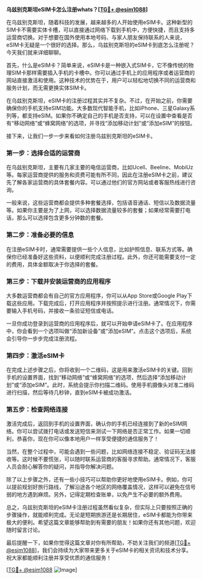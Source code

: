**乌兹别克斯坦eSIM卡怎么注册whats？[[TG💪+ @esim1088](https://t.me/s/esim1088)]**

在乌兹别克斯坦，随着科技的发展，越来越多的人开始使用eSIM卡。这种新型的SIM卡不需要实体卡槽，可以直接通过网络下载到手机中，方便快捷，而且支持多运营商切换。对于想要在国外使用本地号码、与家人朋友保持联系的人来说，eSIM卡无疑是一个很好的选择。那么，乌兹别克斯坦的eSIM卡到底怎么注册呢？今天我们就来详细聊聊。

首先，什么是eSIM卡？简单来说，eSIM卡是一种嵌入式SIM卡，它不像传统的物理SIM卡那样需要插入手机的卡槽中。你可以通过手机上的应用程序或者运营商的网站直接激活和使用。这种技术的优势在于，用户可以轻松地切换不同的运营商和服务计划，而无需更换实体SIM卡。

在乌兹别克斯坦，eSIM卡的注册过程其实并不复杂。不过，在开始之前，你需要确保你的手机支持eSIM功能。大多数现代智能手机，比如iPhone、三星Galaxy系列等，都支持eSIM。如果你不确定自己的手机是否支持，可以在设置中查看是否有“移动网络”或“蜂窝网络”的选项，并寻找“添加移动计划”或“添加eSIM”的按钮。

接下来，让我们一步一步来看如何注册乌兹别克斯坦的eSIM卡。

### 第一步：选择合适的运营商

在乌兹别克斯坦，主要有几家主要的电信运营商，比如Ucell、Beeline、MobiUz等。每家运营商提供的服务和资费可能有所不同，因此在注册eSIM卡之前，建议先了解各家运营商的具体套餐内容。可以通过他们的官方网站或者客服热线进行咨询。

一般来说，这些运营商都会提供多种套餐选择，包括语音通话、短信以及数据流量等。如果你主要是为了上网，可以选择数据流量较多的套餐；如果经常需要打电话，那么可以选择包含更多分钟数的套餐。

### 第二步：准备必要的信息

在注册eSIM卡时，通常需要提供一些个人信息，比如护照信息、联系方式等。确保你已经准备好这些资料，以便顺利完成注册过程。此外，你还可能需要支付一定的费用，具体金额取决于你选择的套餐。

### 第三步：下载并安装运营商的应用程序

大多数运营商都会有自己的官方应用程序，你可以从App Store或Google Play下载这些应用。下载完成后，打开应用程序并按照提示进行注册。通常情况下，你需要输入手机号码，并接收一条验证短信或电话。

一旦你成功登录到运营商的应用程序后，就可以开始申请eSIM卡了。在应用程序中，你会看到一个选项叫做“添加新设备”或“添加eSIM”。点击这个选项后，系统会引导你一步步完成注册流程。

### 第四步：激活eSIM卡

在完成上述步骤之后，你将收到一个二维码，这是用来激活eSIM卡的关键。回到手机的设置界面，找到“移动网络”或“蜂窝网络”的选项，然后选择“添加移动计划”或“添加eSIM”。此时，系统会提示你扫描二维码。使用手机摄像头对准二维码进行扫描，然后等待几秒钟，直到eSIM卡被成功激活。

### 第五步：检查网络连接

激活完成后，返回到手机的设置界面，确认你的手机已经连接到了新的eSIM网络。你可以尝试拨打电话或发送短信来测试一下网络是否正常工作。如果一切顺利，恭喜你，现在你可以像本地用户一样享受便捷的通信服务了！

当然，在整个过程中，可能会遇到一些问题，比如网络连接不稳定、验证码无法接收等。这时候不要慌张，可以随时联系运营商的客服寻求帮助。通常情况下，客服人员会耐心解答你的疑问，并指导你解决问题。

除了以上步骤之外，还有一些小技巧可以帮助你更好地使用eSIM卡。例如，你可以提前规划好旅行路线，了解沿途各个地区的网络覆盖情况，这样可以避免在信号弱的地方遇到麻烦。另外，记得定期检查账单，以免产生不必要的额外费用。

总之，乌兹别克斯坦的eSIM卡注册过程虽然看似复杂，但实际上只要按照正确的步骤操作，就能顺利完成。无论是短期旅游还是长期居住，eSIM卡都能为你带来极大的便利。希望这篇文章能够帮助到有需要的朋友！如果你还有其他问题，欢迎随时留言讨论。

最后提醒一下，如果你觉得这篇文章对你有所帮助，不妨关注我们的频道[[TG💪+ @esim1088](https://t.me/s/esim1088)]，我们会持续为大家带来更多关于eSIM卡的相关资讯和技术分享。祝大家都能顺利注册并享受优质的通信服务！

[[TG💪+ @esim1088](https://t.me/s/esim1088) ![Image](https://i.postimg.cc/4NQfJmqS/Snipaste-2025-05-13-00-14-12.png)]